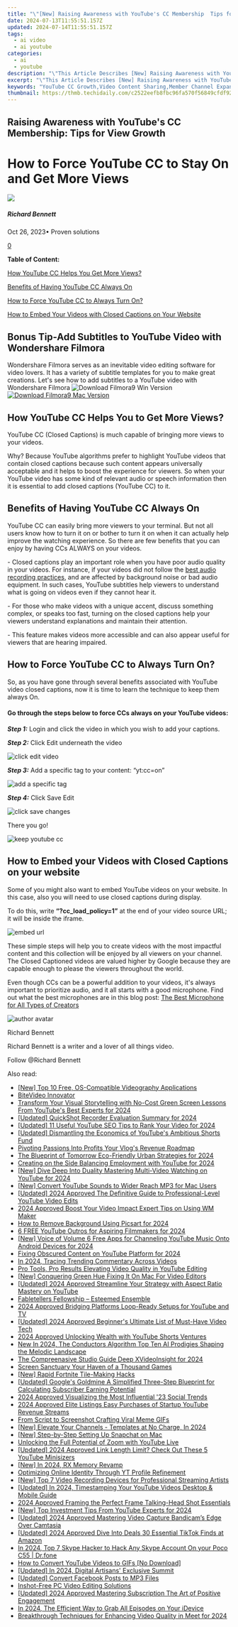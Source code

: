 ```yaml
---
title: "\"[New] Raising Awareness with YouTube's CC Membership  Tips for View Growth\""
date: 2024-07-13T11:55:51.157Z
updated: 2024-07-14T11:55:51.157Z
tags:
  - ai video
  - ai youtube
categories:
  - ai
  - youtube
description: "\"This Article Describes [New] Raising Awareness with YouTube's CC Membership: Tips for View Growth\""
excerpt: "\"This Article Describes [New] Raising Awareness with YouTube's CC Membership: Tips for View Growth\""
keywords: "YouTube CC Growth,Video Content Sharing,Member Channel Expansion,Increase Viewership,Membership Tips,Boost Channel Popularity,Awareness Campaigning"
thumbnail: https://thmb.techidaily.com/c2522eefb8fbc96fa570f56849cfdf92d72e221bd3a27b7e0b7d3fec1332bd02.png
---
```


## Raising Awareness with YouTube's CC Membership: Tips for View Growth

# How to Force YouTube CC to Stay On and Get More Views

![](https://images.wondershare.com/filmora/article-images/richard-bennett.jpg)

##### Richard Bennett

 Oct 26, 2023• Proven solutions

[0](#commentsBoxSeoTemplate)

**Table of Content:**

[How YouTube CC Helps You Get More Views?](#p1)

[Benefits of Having YouTube CC Always On](#p2)

[How to Force YouTube CC to Always Turn On?](#p3)

[How to Embed Your Videos with Closed Captions on Your Website](#p4)

## Bonus Tip-Add Subtitles to YouTube Video with Wondershare Filmora

Wondershare Filmora serves as an inevitable video editing software for video lovers. It has a variety of subtitle templates for you to make great creations. Let's see how to add subtitles to a YouTube video with Wondershare Filmora ![![Download Filmora9 Win Version](https://images.wondershare.com/filmora/guide/download-btn-win.jpg) ](https://tools.techidaily.com/wondershare/filmora/download/) [![Download Filmora9 Mac Version](https://images.wondershare.com/filmora/guide/download-btn-mac.jpg) ](https://tools.techidaily.com/wondershare/filmora/download/)

## **How YouTube CC Helps You to Get More Views?**

YouTube CC (Closed Captions) is much capable of bringing more views to your videos.

Why? Because YouTube algorithms prefer to highlight YouTube videos that contain closed captions because such content appears universally acceptable and it helps to boost the experience for viewers. So when your YouTube video has some kind of relevant audio or speech information then it is essential to add closed captions (YouTube CC) to it.

## **Benefits of Having YouTube CC Always On**

YouTube CC can easily bring more viewers to your terminal. But not all users know how to turn it on or bother to turn it on when it can actually help improve the watching experience. So there are few benefits that you can enjoy by having CCs ALWAYS on your videos.

\- Closed captions play an important role when you have poor audio quality in your videos. For instance, if your videos did not follow the [best audio recording practices](https://tools.techidaily.com/wondershare/filmora/download/), and are affected by background noise or bad audio equipment. In such cases, YouTube subtitles help viewers to understand what is going on videos even if they cannot hear it.

\- For those who make videos with a unique accent, discuss something complex, or speaks too fast, turning on the closed captions help your viewers understand explanations and maintain their attention.

\- This feature makes videos more accessible and can also appear useful for viewers that are hearing impaired.

## **How to Force YouTube CC to Always Turn On?**

So, as you have gone through several benefits associated with YouTube video closed captions, now it is time to learn the technique to keep them always On.

#### **Go through the steps below to force CCs always on your YouTube videos:**

**_Step 1:_** Login and click the video in which you wish to add your captions.

**_Step 2:_** Click Edit underneath the video

![click edit video](https://images.wondershare.com/filmora/article-images/click-edit-video1.png)

**_Step 3:_** Add a specific tag to your content: “yt:cc=on”

![add a specific tag](https://images.wondershare.com/filmora/article-images/add-specific-tag2.png)

**_Step 4:_** Click Save Edit

![click save changes](https://images.wondershare.com/filmora/article-images/click-save-change3.png)

 There you go!

![keep youtube cc](https://images.wondershare.com/filmora/article-images/keep-youtube-cc4.png)

## **How to Embed your Videos with Closed Captions on your website**

Some of you might also want to embed YouTube videos on your website. In this case, also you will need to use closed captions during display.

To do this, write **“?cc\_load\_policy=1”** at the end of your video source URL; it will be inside the iframe.

![embed url](https://images.wondershare.com/filmora/article-images/embed-url.png)

These simple steps will help you to create videos with the most impactful content and this collection will be enjoyed by all viewers on your channel. The Closed Captioned videos are valued higher by Google because they are capable enough to please the viewers throughout the world.

 Even though CCs can be a powerful addition to your videos, it's always important to prioritize audio, and it all starts with a good microphone. Find out what the best microphones are in this blog post: [The Best Microphone for All Types of Creators](https://tools.techidaily.com/wondershare/filmora/download/)

![author avatar](https://images.wondershare.com/filmora/article-images/richard-bennett.jpg)

Richard Bennett

Richard Bennett is a writer and a lover of all things video.

Follow @Richard Bennett


<ins class="adsbygoogle"
     style="display:block"
     data-ad-format="autorelaxed"
     data-ad-client="ca-pub-7571918770474297"
     data-ad-slot="1223367746"></ins>



<ins class="adsbygoogle"
     style="display:block"
     data-ad-client="ca-pub-7571918770474297"
     data-ad-slot="8358498916"
     data-ad-format="auto"
     data-full-width-responsive="true"></ins>



<span class="atpl-alsoreadstyle">Also read:</span>
<div><ul>
<li><a href="https://some-skills.techidaily.com/new-top-10-free-os-compatible-videography-applications/"><u>[New] Top 10 Free, OS-Compatible Videography Applications</u></a></li>
<li><a href="https://youtube-sure.techidaily.com/ideo-innovator/"><u>BiteVideo Innovator</u></a></li>
<li><a href="https://youtube-sure.techidaily.com/form-your-visual-storytelling-with-no-cost-green-screen-lessons-from-youtubes-best-experts-for-2024/"><u>Transform Your Visual Storytelling with No-Cost Green Screen Lessons From YouTube's Best Experts for 2024</u></a></li>
<li><a href="https://desktop-recording.techidaily.com/updated-quickshot-recorder-evaluation-summary-for-2024/"><u>[Updated] QuickShot Recorder Evaluation Summary for 2024</u></a></li>
<li><a href="https://facebook-video-share.techidaily.com/updated-11-useful-youtube-seo-tips-to-rank-your-video-for-2024/"><u>[Updated] 11 Useful YouTube SEO Tips to Rank Your Video for 2024</u></a></li>
<li><a href="https://youtube-sure.techidaily.com/ed-dismantling-the-economics-of-youtubes-ambitious-shorts-fund/"><u>[Updated] Dismantling the Economics of YouTube's Ambitious Shorts Fund</u></a></li>
<li><a href="https://youtube-sure.techidaily.com/ing-passions-into-profits-your-vlogs-revenue-roadmap/"><u>Pivoting Passions Into Profits  Your Vlog's Revenue Roadmap</u></a></li>
<li><a href="https://youtube-sure.techidaily.com/lueprint-of-tomorrow-eco-friendly-urban-strategies-for-2024/"><u>The Blueprint of Tomorrow  Eco-Friendly Urban Strategies for 2024</u></a></li>
<li><a href="https://youtube-sure.techidaily.com/ing-on-the-side-balancing-employment-with-youtube-for-2024/"><u>Creating on the Side  Balancing Employment with YouTube for 2024</u></a></li>
<li><a href="https://youtube-sure.techidaily.com/ive-deep-into-duality-mastering-multi-video-watching-on-youtube-for-2024/"><u>[New] Dive Deep Into Duality  Mastering Multi-Video Watching on YouTube for 2024</u></a></li>
<li><a href="https://youtube-sure.techidaily.com/onvert-youtube-sounds-to-wider-reach-mp3-for-mac-users/"><u>[New] Convert YouTube Sounds to Wider Reach  MP3 for Mac Users</u></a></li>
<li><a href="https://youtube-sure.techidaily.com/ed-2024-approved-the-definitive-guide-to-professional-level-youtube-video-edits/"><u>[Updated] 2024 Approved  The Definitive Guide to Professional-Level YouTube Video Edits</u></a></li>
<li><a href="https://youtube-sure.techidaily.com/approved-boost-your-video-impact-expert-tips-on-using-wm-maker/"><u>2024 Approved  Boost Your Video Impact  Expert Tips on Using WM Maker</u></a></li>
<li><a href="https://some-knowledge.techidaily.com/how-to-remove-background-using-picsart-for-2024/"><u>How to Remove Background Using Picsart for 2024</u></a></li>
<li><a href="https://youtube-sure.techidaily.com/e-youtube-outros-for-aspiring-filmmakers-for-2024/"><u>6 FREE YouTube Outros for Aspiring Filmmakers for 2024</u></a></li>
<li><a href="https://youtube-sure.techidaily.com/oice-of-volume-6-free-apps-for-channeling-youtube-music-onto-android-devices-for-2024/"><u>[New] Voice of Volume  6 Free Apps for Channeling YouTube Music Onto Android Devices for 2024</u></a></li>
<li><a href="https://youtube-sure.techidaily.com/g-obscured-content-on-youtube-platform-for-2024/"><u>Fixing Obscured Content on YouTube Platform for 2024</u></a></li>
<li><a href="https://youtube-sure.techidaily.com/24-tracing-trending-commentary-across-videos/"><u>In 2024, Tracing Trending Commentary Across Videos</u></a></li>
<li><a href="https://youtube-sure.techidaily.com/ools-pro-results-elevating-video-quality-in-youtube-editing/"><u>Pro Tools, Pro Results  Elevating Video Quality in YouTube Editing</u></a></li>
<li><a href="https://youtube-clips.techidaily.com/new-conquering-green-hue-fixing-it-on-mac-for-video-editors/"><u>[New] Conquering Green Hue  Fixing It On Mac For Video Editors</u></a></li>
<li><a href="https://youtube-sure.techidaily.com/ed-2024-approved-streamline-your-strategy-with-aspect-ratio-mastery-on-youtube/"><u>[Updated] 2024 Approved  Streamline Your Strategy with Aspect Ratio Mastery on YouTube</u></a></li>
<li><a href="https://extra-hints.techidaily.com/fabletellers-fellowship-esteemed-ensemble/"><u>Fabletellers Fellowship – Esteemed Ensemble</u></a></li>
<li><a href="https://youtube-sure.techidaily.com/approved-bridging-platforms-loop-ready-setups-for-youtube-and-tv/"><u>2024 Approved  Bridging Platforms  Loop-Ready Setups for YouTube and TV</u></a></li>
<li><a href="https://youtube-sure.techidaily.com/ed-2024-approved-beginners-ultimate-list-of-must-have-video-tech/"><u>[Updated] 2024 Approved  Beginner's Ultimate List of Must-Have Video Tech</u></a></li>
<li><a href="https://youtube-sure.techidaily.com/approved-unlocking-wealth-with-youtube-shorts-ventures/"><u>2024 Approved  Unlocking Wealth with YouTube Shorts Ventures</u></a></li>
<li><a href="https://audio-shaping.techidaily.com/new-in-2024-the-conductors-algorithm-top-ten-ai-prodigies-shaping-the-melodic-landscape/"><u>New In 2024, The Conductors Algorithm Top Ten AI Prodigies Shaping the Melodic Landscape</u></a></li>
<li><a href="https://some-approaches.techidaily.com/the-compreenasive-studio-guide-deep-xvideoinsight-for-2024/"><u>The Compreenasive Studio Guide  Deep XVideoInsight for 2024</u></a></li>
<li><a href="https://youtube-sure.techidaily.com/n-sanctuary-your-haven-of-a-thousand-games/"><u>Screen Sanctuary  Your Haven of a Thousand Games</u></a></li>
<li><a href="https://youtube-help.techidaily.com/new-rapid-fortnite-tile-making-hacks/"><u>[New] Rapid Fortnite Tile-Making Hacks</u></a></li>
<li><a href="https://youtube-sure.techidaily.com/ed-googles-goldmine-a-simplified-three-step-blueprint-for-calculating-subscriber-earning-potential/"><u>[Updated] Google's Goldmine  A Simplified Three-Step Blueprint for Calculating Subscriber Earning Potential</u></a></li>
<li><a href="https://youtube-sure.techidaily.com/approved-visualizing-the-most-influential-23-social-trends/"><u>2024 Approved  Visualizing the Most Influential '23 Social Trends</u></a></li>
<li><a href="https://youtube-sure.techidaily.com/approved-elite-listings-easy-purchases-of-startup-youtube-revenue-streams/"><u>2024 Approved  Elite Listings  Easy Purchases of Startup YouTube Revenue Streams</u></a></li>
<li><a href="https://extra-tips.techidaily.com/from-script-to-screenshot-crafting-viral-meme-gifs/"><u>From Script to Screenshot  Crafting Viral Meme GIFs</u></a></li>
<li><a href="https://youtube-sure.techidaily.com/levate-your-channels-templates-at-no-charge-in-2024/"><u>[New] Elevate Your Channels - Templates at No Charge, In 2024</u></a></li>
<li><a href="https://snapchat-videos.techidaily.com/new-step-by-step-setting-up-snapchat-on-mac/"><u>[New] Step-by-Step  Setting Up Snapchat on Mac</u></a></li>
<li><a href="https://extra-information.techidaily.com/unlocking-the-full-potential-of-zoom-with-youtube-live/"><u>Unlocking the Full Potential of Zoom with YouTube Live</u></a></li>
<li><a href="https://youtube-sure.techidaily.com/ed-2024-approved-link-length-limit-check-out-these-5-youtube-minisizers/"><u>[Updated] 2024 Approved  Link Length Limit? Check Out These 5 YouTube Minisizers</u></a></li>
<li><a href="https://digital-screen-recording.techidaily.com/new-in-2024-rx-memory-revamp/"><u>[New] In 2024, RX Memory Revamp</u></a></li>
<li><a href="https://youtube-sure.techidaily.com/izing-online-identity-through-yt-profile-refinement/"><u>Optimizing Online Identity Through YT Profile Refinement</u></a></li>
<li><a href="https://youtube-sure.techidaily.com/op-7-video-recording-devices-for-professional-streaming-artists/"><u>[New] Top 7 Video Recording Devices for Professional Streaming Artists</u></a></li>
<li><a href="https://youtube-sure.techidaily.com/ed-in-2024-timestamping-your-youtube-videos-desktop-and-mobile-guide/"><u>[Updated] In 2024, Timestamping Your YouTube Videos  Desktop & Mobile Guide</u></a></li>
<li><a href="https://youtube-sure.techidaily.com/approved-framing-the-perfect-frame-talking-head-shot-essentials/"><u>2024 Approved  Framing the Perfect Frame  Talking-Head Shot Essentials</u></a></li>
<li><a href="https://youtube-sure.techidaily.com/op-investment-tips-from-youtube-experts-for-2024/"><u>[New] Top Investment Tips From YouTube Experts for 2024</u></a></li>
<li><a href="https://screen-activity-recording.techidaily.com/updated-2024-approved-mastering-video-capture-bandicams-edge-over-camtasia/"><u>[Updated] 2024 Approved  Mastering Video Capture  Bandicam’s Edge Over Camtasia</u></a></li>
<li><a href="https://tiktok-videos.techidaily.com/updated-2024-approved-dive-into-deals-30-essential-tiktok-finds-at-amazon/"><u>[Updated] 2024 Approved  Dive Into Deals  30 Essential TikTok Finds at Amazon</u></a></li>
<li><a href="https://location-social.techidaily.com/in-2024-top-7-skype-hacker-to-hack-any-skype-account-on-your-poco-c55-drfone-by-drfone-virtual-android/"><u>In 2024, Top 7 Skype Hacker to Hack Any Skype Account On your Poco C55 | Dr.fone</u></a></li>
<li><a href="https://youtube-sure.techidaily.com/o-convert-youtube-videos-to-gifs-no-download/"><u>How to Convert YouTube Videos to GIFs [No Download]</u></a></li>
<li><a href="https://youtube-sure.techidaily.com/ed-in-2024-digital-artisans-exclusive-summit/"><u>[Updated] In 2024, Digital Artisans' Exclusive Summit</u></a></li>
<li><a href="https://facebook-clips.techidaily.com/updated-convert-facebook-posts-to-mp3-files/"><u>[Updated] Convert Facebook Posts to MP3 Files</u></a></li>
<li><a href="https://extra-resources.techidaily.com/inshot-free-pc-video-editing-solutions/"><u>Inshot-Free PC Video Editing Solutions</u></a></li>
<li><a href="https://youtube-sure.techidaily.com/ed-2024-approved-mastering-subscription-the-art-of-positive-engagement/"><u>[Updated] 2024 Approved  Mastering Subscription  The Art of Positive Engagement</u></a></li>
<li><a href="https://some-guidance.techidaily.com/in-2024-the-efficient-way-to-grab-all-episodes-on-your-idevice/"><u>In 2024, The Efficient Way to Grab All Episodes on Your iDevice</u></a></li>
<li><a href="https://visual-screen-recording.techidaily.com/breakthrough-techniques-for-enhancing-video-quality-in-meet-for-2024/"><u>Breakthrough Techniques for Enhancing Video Quality in Meet for 2024</u></a></li>
</ul></div>
